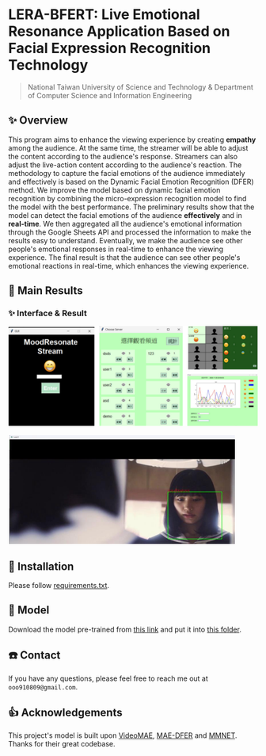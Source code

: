 # LERA-BFERT: Live Emotional Resonance Application Based on Facial Expression Recognition Technology
> National Taiwan University of Science and Technology & Department of Computer Science and Information Engineering<br>

## ✨ Overview

This program aims to enhance the viewing experience by creating **empathy** among the audience. At the same time, the streamer will be able to adjust the content according to the audience's response.
Streamers can also adjust the live-action content according to the audience's reaction. The methodology to capture the facial emotions of the audience immediately and effectively is based on the Dynamic Facial Emotion Recognition (DFER) method.
We improve the model based on dynamic facial emotion recognition by combining the micro-expression recognition model to find the model with the best performance. The preliminary results show that the model can detect the facial emotions of the audience **effectively** and in **real-time**.
We then aggregated all the audience's emotional information through the Google Sheets API and processed the information to make the results easy to understand. Eventually, we make the audience see other people's emotional responses in real-time to enhance the viewing experience.
The final result is that the audience can see other people's emotional reactions in real-time, which enhances the viewing experience.

## 🚀 Main Results

### ✨ Interface & Result

![Interface](pic\Interface.png)

![Result](pic\sample_result.png)

## 🔨 Installation

Please follow [requirements.txt](requirements.txt).


## 📍 Model

Download the model pre-trained from [this link](https://drive.google.com/file/d/1AySyaGGic-ZrdJp3p3tDpPANE6spaOhx/view?usp=drive_link) and put it into [this folder](model).

## ☎️ Contact 

If you have any questions, please feel free to reach me out at `ooo910809@gmail.com`.

## 👍 Acknowledgements

This project's model is built upon [VideoMAE](https://github.com/MCG-NJU/VideoMAE), [MAE-DFER](https://github.com/sunlicai/MAE-DFER) and [MMNET](https://github.com/muse1998/MMNet).
Thanks for their great codebase.